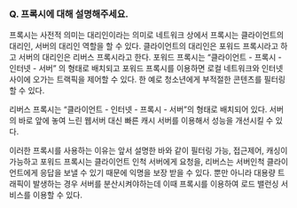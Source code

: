 ### Q. 프록시에 대해 설명해주세요.

프록시는 사전적 의미는 대리인이라는 의미로 네트워크 상에서 프록시는 클라이언트의 대리인, 서버의 대리인 역할을 할 수 있다.
클라이언트의 대리인은 포워드 프록시라고 하고 서버의 대리인은 리버스 프록시라고 한다.
포워드 프록시는 “클라이언트 - 프록시 - 인터넷 - 서버” 의 형태로 배치되고 포워드 프록시를 이용하면 로컬 네트워크와 인터넷 사이에 오가는 트랙픽을 제어할 수 있다. 한 예로 청소년에게 부적절한 콘텐츠를 필터링할 수 있다. 

리버스 프록시는 “클라이언트 - 인터넷 - 프록시 - 서버”의 형태로 배치되어 있다. 서버의 바로 앞에 놓여 느린 웹서버 대신 빠른 캐시 서버를 이용해서 성능을 개선시킬 수 있다.

이러한 프록시를 사용하는 이유는 앞서 설명한 바와 같이 필터링 가능, 접근제어, 캐싱이 가능하고 포워드 프록시는 클라이언트 인척 서버에게 요청을, 리버스는 서버인척 클라이언트에게 응답을 보낼 수 있기 때문에 익명을 보장 받을 수 있다. 뿐만 아니라 대용량 트래픽이 발생하는 경우 서버를 분산시켜야하는데 이때 프록시를 이용하여 로드 밸런싱 서비스를 이용할 수 있다.